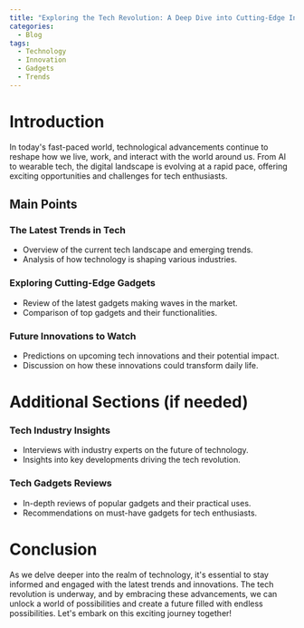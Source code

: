 ```yaml
---
title: "Exploring the Tech Revolution: A Deep Dive into Cutting-Edge Innovations"
categories:
  - Blog
tags:
  - Technology
  - Innovation
  - Gadgets
  - Trends
---
```


# Introduction
In today's fast-paced world, technological advancements continue to reshape how we live, work, and interact with the world around us. From AI to wearable tech, the digital landscape is evolving at a rapid pace, offering exciting opportunities and challenges for tech enthusiasts.

## Main Points
### The Latest Trends in Tech
- Overview of the current tech landscape and emerging trends.
- Analysis of how technology is shaping various industries.

### Exploring Cutting-Edge Gadgets
- Review of the latest gadgets making waves in the market.
- Comparison of top gadgets and their functionalities.

### Future Innovations to Watch
- Predictions on upcoming tech innovations and their potential impact.
- Discussion on how these innovations could transform daily life.

# Additional Sections (if needed)
### Tech Industry Insights
- Interviews with industry experts on the future of technology.
- Insights into key developments driving the tech revolution.

### Tech Gadgets Reviews
- In-depth reviews of popular gadgets and their practical uses.
- Recommendations on must-have gadgets for tech enthusiasts.

# Conclusion
As we delve deeper into the realm of technology, it's essential to stay informed and engaged with the latest trends and innovations. The tech revolution is underway, and by embracing these advancements, we can unlock a world of possibilities and create a future filled with endless possibilities. Let's embark on this exciting journey together!